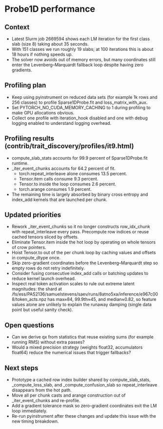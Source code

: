 # Probe1D performance

## Context

- Latest Slurm job 2669594 shows each LM iteration for the first class slab (size 8) taking about 35 seconds.
- With 151 classes we run roughly 19 slabs; at 100 iterations this is about 18 hours if nothing speeds up.
- The solver now avoids out of memory errors, but many coordinates still enter the Levenberg–Marquardt fallback loop despite having zero gradients.

## Profiling plan

- Keep using pyinstrument on reduced data sets (for example 1k rows and 256 classes) to profile Sparse1DProbe.fit and loss_matrix_with_aux.
- Set PYTORCH_NO_CUDA_MEMORY_CACHING to 1 during profiling to make GPU allocations obvious.
- Collect one profile with iteration_hook disabled and one with debug logging enabled to understand logging overhead.

## Profiling results (contrib/trait_discovery/profiles/it9.html)

- compute_slab_stats accounts for 99.9 percent of Sparse1DProbe.fit runtime.
- _iter_event_chunks accounts for 64.2 percent of fit.
  - torch.repeat_interleave alone consumes 13.5 percent.
  - Tensor.item calls consume 9.3 percent.
  - Tensor.to inside the loop consumes 2.6 percent.
  - torch.arange consumes 1.9 percent.
- The remaining time is largely absorbed by binary cross entropy and index_add kernels that are launched per chunk.

## Updated priorities

- Rework _iter_event_chunks so it no longer constructs row_idx_chunk with repeat_interleave every pass. Precompute row indices or reuse cached tensors sliced by offsets.
- Eliminate Tensor.item inside the hot loop by operating on whole tensors of crow pointers.
- Hoist Tensor.to out of the per chunk loop by caching values and offsets in compute_dtype once.
- Skip zero-gradient coordinates before the Levenberg–Marquardt step so empty rows do not retry indefinitely.
- Consider fusing consecutive index_add calls or batching updates to reduce kernel launch overhead.
- Inspect real token activation scales to rule out extreme latent magnitudes: the shard at /fs/ess/PAS2136/samuelstevens/saev/runs/8atno5xa/inference/e967c008/token_acts.npz has max≈84, 99.9th≈45, and median≈0.82, so feature values alone are unlikely to explain the runaway damping (single data point but useful sanity check).

## Open questions

- Can we derive qx from statistics that reuse existing sums (for example running RMS) without extra passes?
- Would a mixed precision strategy (weights float32, accumulators float64) reduce the numerical issues that trigger fallbacks?

## Next steps

- Prototype a cached row index builder shared by compute_slab_stats, _compute_loss_slab, and _compute_confusion_slab so repeat_interleave disappears from the hot path.
- Move all per chunk casts and arange construction out of _iter_event_chunks and re-profile.
- Add a gradient tolerance mask so zero-gradient coordinates exit the LM loop immediately.
- Re-run pyinstrument after these changes and update this issue with the new timing breakdown.
